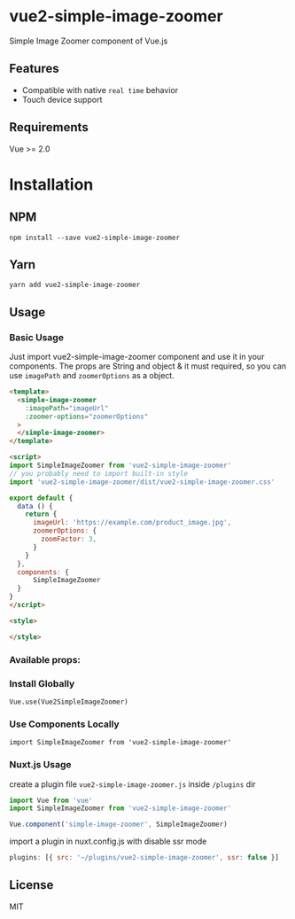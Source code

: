 # vue2-simple-image-zoomer

Simple Image Zoomer component of Vue.js

## Features

- Compatible with native `real time` behavior
- Touch device support
## Requirements

Vue >= 2.0
# Installation

## NPM
```
npm install --save vue2-simple-image-zoomer
```
## Yarn
```
yarn add vue2-simple-image-zoomer
```

## Usage

### Basic Usage
Just import vue2-simple-image-zoomer component and use it in your components. The props are String and object & it must required, so you can use `imagePath` and `zoomerOptions` as a object.

```html
<template>
  <simple-image-zoomer
    :imagePath="imageUrl"
    :zoomer-options="zoomerOptions"
  >
  </simple-image-zoomer>
</template>

<script>
import SimpleImageZoomer from 'vue2-simple-image-zoomer'
// you probably need to import built-in style
import 'vue2-simple-image-zoomer/dist/vue2-simple-image-zoomer.css'

export default {
  data () {
    return {
      imageUrl: 'https://example.com/product_image.jpg',
      zoomerOptions: {
        zoomFactor: 3,
      }
    }
  },
  components: {
      SimpleImageZoomer
  }
}
</script>

<style>

</style>
```
### Available props:


### Install Globally
```
Vue.use(Vue2SimpleImageZoomer)
```

### Use Components Locally
```
import SimpleImageZoomer from 'vue2-simple-image-zoomer'
```

### Nuxt.js Usage

create a plugin file `vue2-simple-image-zoomer.js` inside `/plugins` dir

```js
import Vue from 'vue'
import SimpleImageZoomer from 'vue2-simple-image-zoomer'

Vue.component('simple-image-zoomer', SimpleImageZoomer)
```

import a plugin in nuxt.config.js with disable ssr mode

```js
plugins: [{ src: '~/plugins/vue2-simple-image-zoomer', ssr: false }]
```

## License

MIT